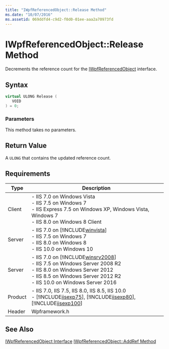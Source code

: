 ```yaml
---
title: "IWpfReferencedObject::Release Method"
ms.date: "10/07/2016"
ms.assetid: 069ddfd4-c9d2-f0d0-01ee-aaa2a70973fd
---
```

# IWpfReferencedObject::Release Method
Decrements the reference count for the [IWpfReferencedObject](../../web-development-reference/native-code-api-reference/iwpfreferencedobject-interface.md) interface.  
  
## Syntax  
  
```cpp  
virtual ULONG Release (  
   VOID  
) = 0;  
```  
  
### Parameters  
 This method takes no parameters.  
  
## Return Value  
 A `ULONG` that contains the updated reference count.  
  
## Requirements  
  
|Type|Description|  
|----------|-----------------|  
|Client|-   IIS 7.0 on Windows Vista<br />-   IIS 7.5 on Windows 7<br />-   IIS Express 7.5 on Windows XP, Windows Vista, Windows 7<br />-   IIS 8.0 on Windows 8 Client|  
|Server|-   IIS 7.0 on [!INCLUDE[winvista](../../wmi-provider/includes/winvista-md.md)]<br />-   IIS 7.5 on Windows 7<br />-   IIS 8.0 on Windows 8<br />-   IIS 10.0 on Windows 10|  
|Server|-   IIS 7.0 on [!INCLUDE[winsrv2008](../../wmi-provider/includes/winsrv2008-md.md)]<br />-   IIS 7.5 on Windows Server 2008 R2<br />-   IIS 8.0 on Windows Server 2012<br />-   IIS 8.5 on Windows Server 2012 R2<br />-   IIS 10.0 on Windows Server 2016|  
|Product|-   IIS 7.0, IIS 7.5, IIS 8.0, IIS 8.5, IIS 10.0<br />-   [!INCLUDE[iisexp75](../../web-development-reference/native-code-api-reference/includes/iisexp75-md.md)], [!INCLUDE[iisexp80](../../web-development-reference/native-code-api-reference/includes/iisexp80-md.md)], [!INCLUDE[iisexp100](../../web-development-reference/native-code-api-reference/includes/iisexp100-md.md)]|  
|Header|Wpframework.h|  
  
## See Also  
 [IWpfReferencedObject Interface](../../web-development-reference/native-code-api-reference/iwpfreferencedobject-interface.md)
 [IWpfReferencedObject::AddRef Method](../../web-development-reference/native-code-api-reference/iwpfreferencedobject-addref-method.md)
